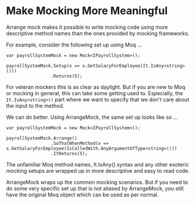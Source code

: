 # Make Mocking More Meaningful

Arrange mock makes it possible to write mocking code using more descriptive method names than the ones provided by mocking frameworks.

For example, consider the following set up using Moq ...

```
var payrollSystemMock = new Mock<IPayrollSystem>();

payrollSystemMock.Setup(x => x.GetSalaryForEmployee(It.IsAny<string>()))
                 .Returns(5);

```

For veteran mockers this is as clear as daylight. But if you are new to Moq or mocking in general, this can take some getting used to. Especially, the `It.IsAny<string>()` part where we want to 
specify that we don't care about the input to the method.

We can do better. Using ArrangeMock, the same set up looks like so ...

```
var payrollSystemMock = new Mock<IPayrollSystem>();

payrollSystemMock.Arrange()
                 .SoThatWhenMethod(x => x.GetSalaryForEmployee(IsCalledWith.AnyArgumentOfType<string>()))
                 .ItReturns(5);

```

The unfamiliar Moq method names, It.IsAny<T>() syntax and any other esoteric mocking setups are wrapped up in more descriptive and easy to read code.

ArrangeMock wraps up the common mocking scenarios. But if you need to do some very specific set up that is not aliased by ArrangeMock, 
you still have the original Moq object which can be used as per normal.


